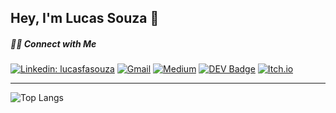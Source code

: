 ## Hey, I'm Lucas Souza  👋
##### 🤝🏻 Connect with Me
[![Linkedin: lucasfasouza](https://img.shields.io/badge/LinkedIn-0077B5?style=for-the-badge&logo=linkedin&logoColor=white)](https://www.linkedin.com/in/lucasfasouza/)
[![Gmail](https://img.shields.io/badge/Gmail-D14836?style=for-the-badge&logo=gmail&logoColor=white)](mailto:lucasfsouza.dev@gmail.com)
[![Medium](https://img.shields.io/badge/Medium-12100E?style=for-the-badge&logo=medium&logoColor=white)](https://medium.com/@lucasfsouza)
[![DEV Badge](https://img.shields.io/badge/dev.to-0A0A0A?style=for-the-badge&logo=dev.to&logoColor=white)](https://dev.to/lucasfsouza)
[![Itch.io](https://img.shields.io/badge/Itch.io-FA5C5C?style=for-the-badge&logo=itchdotio&logoColor=white)](https://lucasfsouza.itch.io/)

---

![Top Langs](https://github-readme-stats-sigma-five.vercel.app/api/top-langs/?username=LucasFASouza&layout=compact)
